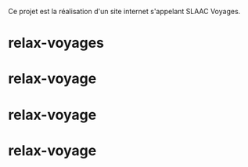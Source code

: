 Ce projet est la réalisation d'un site internet s'appelant SLAAC Voyages.
# relax-voyages
# relax-voyage
# relax-voyage
# relax-voyage
